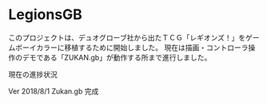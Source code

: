 # LegionsGB
このプロジェクトは、デュオグローブ社から出たＴＣＧ「レギオンズ！」をゲームボーイカラーに移植するために開始しました。
現在は描画・コントローラ操作のデモである「ZUKAN.gb」が動作する所まで進行しました。

現在の進捗状況

Ver 2018/8/1  Zukan.gb 完成
